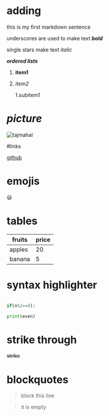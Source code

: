 # adding
this is my first markdown sentence

underscores are used to make text ***bold***

single stars make text *italic*

___ordered lists___


1. **item1**

2. _item2_

   1.subitem1
# _picture_
 
 ![tajmahal](https://thumbs-prod.si-cdn.com/rtkp3HcECC3xlPiOGvSnR1M5Rag=/fit-in/1600x0/filters:focal(1471x1061:1472x1062)/https://public-media.si-cdn.com/filer/b6/30/b630b48b-7344-4661-9264-186b70531bdc/istock-478831658.jpg)
 
#links
 
 [github](https://www.github.com)

# emojis

:smiley:

# tables

fruits | price
------ | ------
apples | 20
banana | 5

# syntax highlighter

```python

if(n%2==0):

print(even)

```

# strike through

~~strike~~

# blockquotes

>block this line

>it is empty
